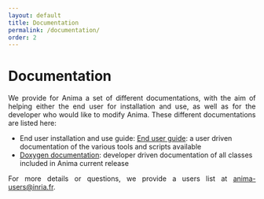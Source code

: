 ```yaml
---
layout: default
title: Documentation
permalink: /documentation/
order: 2
---
```


# Documentation

<p align="justify">
We provide for Anima a set of different documentations, with the aim of helping either the end user for installation and use, as well as for the developer who would like to modify Anima. These different documentations are listed here:
</p>

<ul>
	<li>End user installation and use guide: <a href="http://anima.rtfd.io/">End user guide</a>: a user driven documentation of the various tools and scripts available</li>
	<li><a href="{{ site.baseurl }}/doxygen/classes.html">Doxygen documentation</a>: developer driven documentation of all classes included in Anima current release</li>
</ul>

<p align="justify">
For more details or questions, we provide a users list at <a href="mailto:anima-users[AT]inria.fr">anima-users@inria.fr</a>. 
</p>